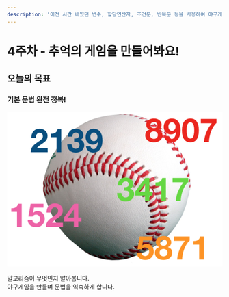 ```yaml
---
description: '이전 시간 배웠던 변수, 할당연산자, 조건문, 반복문 등을 사용하여 야구게임을 만들어봅니다.'
---
```


# 4주차 - 추억의 게임을 만들어봐요!

## 오늘의 목표 

### 기본 문법 완전 정복! 

![](../.gitbook/assets/image%20%2821%29.png)

알고리즘이 무엇인지 알아봅니다.  
야구게임을 만들며 문법을 익숙하게 합니다.

